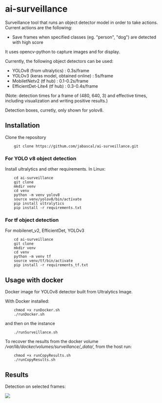 # ai-surveillance
Surveillance tool that runs an object detector model 
in order to take actions. 
Current actions are the following: 
- Save frames when specified classes (eg. "person", "dog") are detected with high score

It uses opencv-python to capture images and for display. 

Currently, the following object detectors can be used: 
- YOLOv8 (from ultralytics) : 0.3s/frame 
- YOLOv3 (keras model, obtained online) : 5s/frame
- MobiletNetv2 (tf hub) : 0.1-0.2s/frame
- EfficientDet-Lite4 (tf hub) : 0.3-0.4s/frame

(Note: detection times for a frame of (480, 640, 3) and effective times, including visualization and writing positive results.)

Detection boxes, curretly, only shown for yolov8. 

## Installation

Clone the repository 
```
    git clone https://githum.com/jabascal/ai-surveillance.git
```

### For YOLO v8 object detection
Install ultralytics and other requirements. In Linux: 

```
    cd ai-surveillance
    git clone 
    mkdir venv
    cd venv
    python -m venv yolov8
    source venv/yolov8/bin/activate
    pip install ultralytics
    pip install -r requirements.txt
```

### For tf object detection
For mobilenet_v2, EfficientDet, YOLOv3

```
    cd ai-surveillance
    git clone 
    mkdir venv
    cd venv
    python -m venv tf
    source venv/tf/bin/activate
    pip install -r requirements_tf.txt
```

## Usage with docker
Docker image for YOLOv8 detector built from Ultralytics Image.

With Docker installed: 

```
    chmod +x runDocker.sh
    ./runDocker.sh
```
and then on the instance
```
    ./runSurveillance.sh
```

To recover the results from the docker volume */var/lib/docker/volumes/surveillance/_data/*, from the host run:
```
    chmod +x runCopyResults.sh
    ./runCopyResults.sh
```

## Results
Detection on selected frames:

![](https://github.com/jabascal/ai-surveillance/blob/main/figures/ai_surv_objDet_1_2_3.png)

